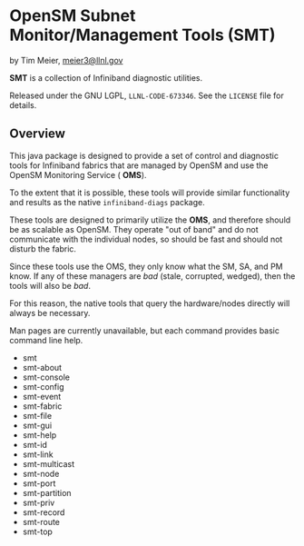 OpenSM Subnet Monitor/Management Tools (SMT)
=========================
by Tim Meier, [meier3@llnl.gov](mailto:meier3@llnl.gov)

**SMT** is a collection of Infiniband diagnostic utilities.

Released under the GNU LGPL, `LLNL-CODE-673346`.  See the `LICENSE`
file for details.

Overview
-------------------------

This java package is designed to provide a set of control and diagnostic tools for
Infiniband fabrics that are managed by OpenSM and use the OpenSM Monitoring Service ( **OMS**).

To the extent that it is possible, these tools will provide similar functionality
and results as the native `infiniband-diags` package.

These tools are designed to primarily utilize the **OMS**, and therefore should
be as scalable as OpenSM.  They operate "out of band" and do not communicate with the
individual nodes, so should be fast and should not disturb the fabric.

Since these tools use the OMS, they only know what the SM, SA, and PM know.
If any of these managers are *bad* (stale, corrupted, wedged), then the tools will also
be *bad*.

For this reason, the native tools that query the hardware/nodes directly will
always be necessary.

Man pages are currently unavailable, but each command provides basic command line help.

* smt
* smt-about
* smt-console
* smt-config
* smt-event
* smt-fabric
* smt-file
* smt-gui
* smt-help
* smt-id
* smt-link
* smt-multicast
* smt-node
* smt-port
* smt-partition
* smt-priv
* smt-record
* smt-route
* smt-top
